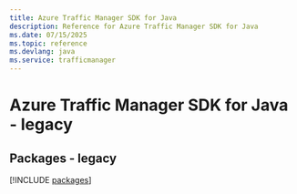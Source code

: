```yaml
---
title: Azure Traffic Manager SDK for Java
description: Reference for Azure Traffic Manager SDK for Java
ms.date: 07/15/2025
ms.topic: reference
ms.devlang: java
ms.service: trafficmanager
---
```

# Azure Traffic Manager SDK for Java - legacy
## Packages - legacy
[!INCLUDE [packages](traffic-manager-index.md)]